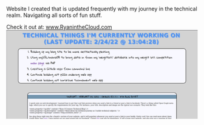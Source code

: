 Website I created that is updated frequently with my journey in the technical realm. Navigating all sorts of fun stuff. 

Check it out at: <a href="http://www.ryaninthecloud.com">www.RyanintheCloud.com</a>
<br>
<img src="./screen.png">
